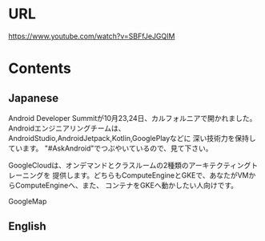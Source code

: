 # URL
https://www.youtube.com/watch?v=SBFfJeJGQIM

# Contents
## Japanese
Android Developer Summitが10月23,24日、カルフォルニアで開かれました。
Androidエンジニアリングチームは、AndroidStudio,AndroidJetpack,Kotlin,GooglePlayなどに
深い技術力を保持しています。
"#AskAndroid"でつぶやいているので、見て下さい。

GoogleCloudは、オンデマンドとクラスルームの2種類のアーキテクティングトレーニングを
提供します。どちらもComputeEngineとGKEで、あなたがVMからComputeEngineへ、また、
コンテナをGKEへ動かしたい人向けです。

GoogleMap
## English
